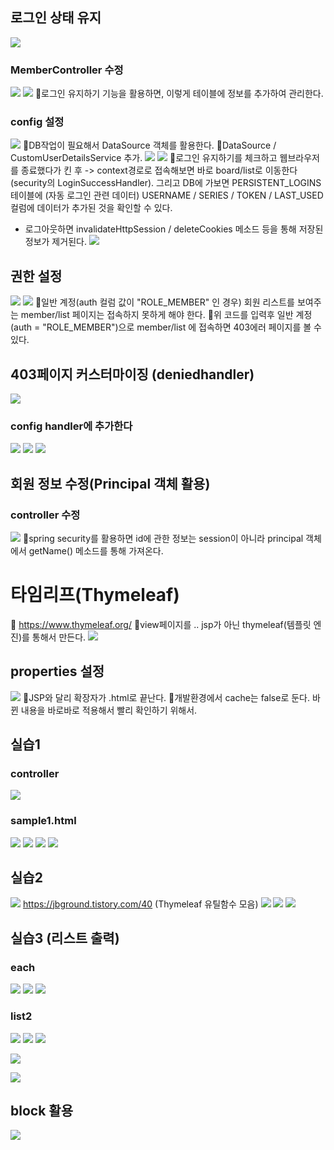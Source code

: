 ## 로그인 상태 유지
![](../image/Pasted%20image%2020240426171430.png)
### MemberController 수정
![](../image/Pasted%20image%2020240426171952.png)
![](../image/Pasted%20image%2020240426172744.png)
📌로그인 유지하기 기능을 활용하면, 이렇게 테이블에 정보를 추가하여 관리한다.

### config 설정
![](../image/Pasted%20image%2020240426173835.png)
📌DB작업이 필요해서 DataSource 객체를 활용한다.
📌DataSource / CustomUserDetailsService 추가.
![](../image/Pasted%20image%2020240426173903.png)
![](../image/Pasted%20image%2020240426174444.png)
📌로그인 유지하기를 체크하고 웹브라우저를 종료했다가 킨 후 -> context경로로 접속해보면 바로 board/list로 이동한다(security의 LoginSuccessHandler). 그리고 DB에 가보면 PERSISTENT_LOGINS 테이블에 (자동 로그인 관련 데이터) USERNAME / SERIES / TOKEN / LAST_USED 컬럼에 데이터가 추가된 것을 확인할 수 있다.
- 로그아웃하면 invalidateHttpSession / deleteCookies 메소드 등을 통해 저장된 정보가 제거된다.
![](../image/Pasted%20image%2020240429093256.png)


## 권한 설정
![](../image/Pasted%20image%2020240429094108.png)
![](../image/Pasted%20image%2020240429093900.png)
📌일반 계정(auth 컬럼 값이 "ROLE_MEMBER" 인 경우) 회원 리스트를 보여주는 member/list 페이지는 접속하지 못하게 해야 한다.
📌위 코드를 입력후 일반 계정(auth = "ROLE_MEMBER")으로 member/list 에 접속하면 403에러 페이지를 볼 수 있다.


## 403페이지 커스터마이징 (deniedhandler)
![](../image/Pasted%20image%2020240429102101.png)
### config handler에 추가한다
![](../image/Pasted%20image%2020240429103125.png)
![](../image/Pasted%20image%2020240429103706.png)
![](../image/Pasted%20image%2020240429104934.png)



## 회원 정보 수정(Principal 객체 활용)
### controller 수정
![](../image/Pasted%20image%2020240429105101.png)
📌spring security를 활용하면 id에 관한 정보는 session이 아니라 principal 객체에서 getName() 메소드를 통해 가져온다.




# 타임리프(Thymeleaf)
📌 https://www.thymeleaf.org/
📌view페이지를 .. jsp가 아닌 thymeleaf(템플릿 엔진)를 통해서 만든다.
![](../image/Pasted%20image%2020240429113323.png)


## properties 설정
![](../image/Pasted%20image%2020240429113839.png)
📌JSP와 달리 확장자가 .html로 끝난다.
📌개발환경에서 cache는 false로 둔다. 바뀐 내용을 바로바로 적용해서 빨리 확인하기 위해서.


## 실습1
### controller
![](../image/Pasted%20image%2020240429114544.png)
### sample1.html
![](../image/Pasted%20image%2020240429120313.png)
![](../image/Pasted%20image%2020240429121200.png)
![](../image/Pasted%20image%2020240429123913.png)
![](../image/Pasted%20image%2020240429123939.png)




## 실습2
![](../image/Pasted%20image%2020240429124459.png)
https://jbground.tistory.com/40 (Thymeleaf 유틸함수 모음)
![](../image/Pasted%20image%2020240429140105.png)
![](../image/Pasted%20image%2020240429140825.png)
![](../image/Pasted%20image%2020240429141328.png)



## 실습3 (리스트 출력)
### each
![](../image/Pasted%20image%2020240429142508.png)
![](../image/Pasted%20image%2020240429143441.png)
![](../image/Pasted%20image%2020240429143500.png)

### list2
![](../image/Pasted%20image%2020240429144603.png)
![](../image/Pasted%20image%2020240429145008.png)
![](../image/Pasted%20image%2020240429150130.png)

![](../image/Pasted%20image%2020240429151540.png)

![](../image/Pasted%20image%2020240429152339.png)


##  block 활용
![](../image/Pasted%20image%2020240429153301.png)
